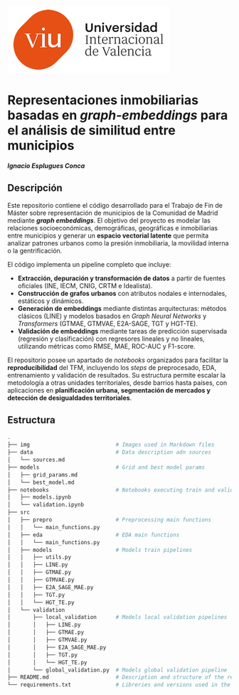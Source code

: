 
</div>
  <img src="./img/Logo_VIU.png" alt="Logo VIU" style="max-width:100%; height:auto;">
</div>

# Representaciones inmobiliarias basadas en _graph-embeddings_ para el análisis de similitud entre municipios
#### _Ignacio Esplugues Conca_

## Descripción

Este repositorio contiene el código desarrollado para el Trabajo de Fin de Máster sobre representación de municipios de la Comunidad de Madrid mediante **_graph embeddings_**. El objetivo del proyecto es modelar las relaciones socioeconómicas, demográficas, geográficas e inmobiliarias entre municipios y generar un **espacio vectorial latente** que permita analizar patrones urbanos como la presión inmobiliaria, la movilidad interna o la gentrificación.

El código implementa un pipeline completo que incluye:

* **Extracción, depuración y transformación de datos** a partir de fuentes oficiales (INE, IECM, CNIG, CRTM e Idealista).
* **Construcción de grafos urbanos** con atributos nodales e internodales, estáticos y dinámicos.
* **Generación de embeddings** mediante distintas arquitecturas: métodos clásicos (LINE) y modelos basados en *Graph Neural Networks* y *Transformers* (GTMAE, GTMVAE, E2A-SAGE, TGT y HGT-TE).
* **Validación de embeddings** mediante tareas de predicción supervisada (regresión y clasificación) con regresores lineales y no lineales, utilizando métricas como RMSE, MAE, ROC-AUC y F1-score.

El repositorio posee un apartado de *notebooks* organizados para facilitar la **reproducibilidad** del TFM, incluyendo los *steps* de preprocesado, EDA, entrenamiento y validación de resultados. Su estructura permite escalar la metodología a otras unidades territoriales, desde barrios hasta países, con aplicaciones en **planificación urbana, segmentación de mercados y detección de desigualdades territoriales**.


## Estructura

```sh
.
├── img                           # Images used in Markdown files
├── data                          # Data description adn sources
│   └── sources.md
├── models                        # Grid and best model params
│   ├── grid_params.md
│   └── best_model.md
├── notebooks                     # Notebooks executing train and validation code
│   ├── models.ipynb
│   └── validation.ipynb
├── src
│   ├── prepro                    # Preprocessing main functions
│   │   └── main_functions.py
│   ├── eda                       # EDA main functions
│   │   └── main_functions.py
│   ├── models                    # Models train pipelines
│   │   ├── utils.py
│   │   ├── LINE.py
│   │   ├── GTMAE.py
│   │   ├── GTMVAE.py
│   │   ├── E2A_SAGE_MAE.py
│   │   ├── TGT.py
│   │   └── HGT_TE.py
│   └── validation
│       ├── local_validation      # Models local validation pipelines
│       │   ├── LINE.py
│       │   ├── GTMAE.py
│       │   ├── GTMVAE.py
│       │   ├── E2A_SAGE_MAE.py
│       │   ├── TGT.py
│       │   └── HGT_TE.py
│       └── global_validation.py  # Models global validation pipeline
├── README.md                     # Description and structure of the repository
└── requirements.txt              # Libreries and versions used in the project
```
